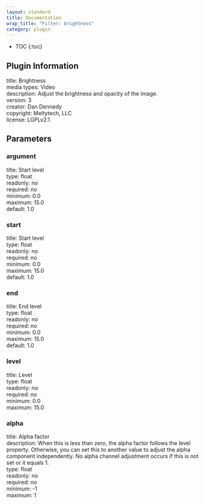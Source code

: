 ```yaml
---
layout: standard
title: Documentation
wrap_title: "Filter: brightness"
category: plugin
---
```

* TOC
{:toc}

## Plugin Information

title: Brightness  
media types:
Video  
description: Adjust the brightness and opacity of the image.  
version: 3  
creator: Dan Dennedy  
copyright: Meltytech, LLC  
license: LGPLv2.1  

## Parameters

### argument

title: Start level    
type: float  
readonly: no  
required: no  
minimum: 0.0  
maximum: 15.0  
default: 1.0  

### start

title: Start level    
type: float  
readonly: no  
required: no  
minimum: 0.0  
maximum: 15.0  
default: 1.0  

### end

title: End level    
type: float  
readonly: no  
required: no  
minimum: 0.0  
maximum: 15.0  
default: 1.0  

### level

title: Level    
type: float  
readonly: no  
required: no  
minimum: 0.0  
maximum: 15.0  

### alpha

title: Alpha factor    
description:
When this is less than zero, the alpha factor follows the level property. Otherwise, you can set this to another value to adjust the alpha component independently. No alpha channel adjustment occurs if this is not set or it equals 1.  
type: float  
readonly: no  
required: no  
minimum: -1  
maximum: 1  

